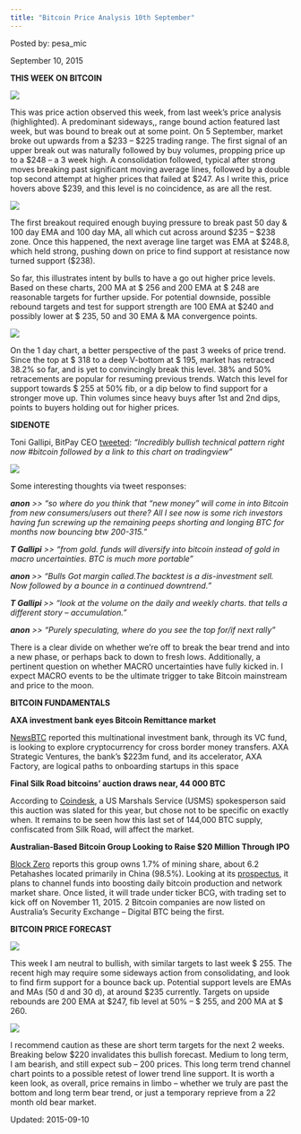 ```yaml
---
title: "Bitcoin Price Analysis 10th September"
---
```


Posted by: pesa_mic 

<span>September 10, 2015</span>



<p><strong>THIS WEEK ON BITCOIN</strong></p>

<img src="https://info-gir.github.io/deepdotweb/imgs/2015/09/11.jpg">

<p>This was price action observed this week, from last week’s price analysis (highlighted). A predominant sideways,, range bound action featured last week, but was bound to break out at some point. On 5 September, market broke out upwards from a $233 &#8211; $225 trading range. The first signal of an upper break out was naturally followed by buy volumes, propping price up to a $248 &#8211; a 3 week high. A consolidation followed, typical after strong moves breaking past significant moving average lines, followed by a double top second attempt at higher prices that failed at $247. As I write this, price hovers above $239, and this level is no coincidence, as are all the rest.</p>

<img src="https://info-gir.github.io/deepdotweb/imgs/2015/09/21.jpg">

<p>The first breakout required enough buying pressure to break past 50 day &amp; 100 day EMA and 100 day MA, all which cut across around $235 &#8211; $238 zone. Once this happened, the next average line target was EMA at $248.8, which held strong, pushing down on price to find support at resistance now turned support ($238).</p>
<p>So far, this illustrates intent by bulls to have a go out higher price levels. Based on these charts, 200 MA at $ 256 and 200 EMA at $ 248 are reasonable targets for further upside. For potential downside, possible rebound targets and test for support strength are 100 EMA at $240 and possibly lower at $ 235, 50 and 30 EMA &amp; MA convergence points.</p>

<img src="https://info-gir.github.io/deepdotweb/imgs/2015/09/41.jpg">

<p>On the 1 day chart, a better perspective of the past 3 weeks of price trend. Since the top at $ 318 to a deep V-bottom at $ 195, market has retraced 38.2% so far, and is yet to convincingly break this level. 38% and 50% retracements are popular for resuming previous trends. Watch this level for support towards $ 255 at 50% fib, or a dip below to find support for a stronger move up. Thin volumes since heavy buys after 1st and 2nd dips, points to buyers holding out for higher prices.</p>
<p><strong>SIDENOTE</strong></p>
<p>Toni Gallipi, BitPay CEO <a href="https://twitter.com/TonyGallippi/status/641084698953969664">tweeted</a>: <em>“Incredibly bullish technical pattern right now #bitcoin followed by a link to this chart on tradingview”</em></p>

<img src="https://info-gir.github.io/deepdotweb/imgs/2015/09/51.jpg">

<p>Some interesting thoughts via tweet responses:</p>
<p><strong><em>anon</em></strong><em> &gt;&gt; “so where do you think that &#8220;new money&#8221; will come in into Bitcoin from new consumers/users out there? All I see now is some rich investors having fun screwing up the remaining peeps shorting and longing BTC for months now bouncing btw 200-315.”</em></p>
<p><strong><em>T Gallipi</em></strong><em> &gt;&gt; “from gold. funds will diversify into bitcoin instead of gold in macro uncertainties. BTC is much more portable”</em></p>
<p><strong><em>anon </em></strong><em>&gt;&gt; “Bulls Got margin called.The backtest is a dis-investment sell. Now followed by a bounce in a continued downtrend.”</em></p>
<p><strong><em>T Gallipi </em></strong><em>&gt;&gt; “look at the volume on the daily and weekly charts. that tells a different story &#8211; accumulation.”</em></p>
<p><strong><em>anon</em></strong><em> &gt;&gt; “Purely speculating, where do you see the top for/if next rally”</em></p>
<p>There is a clear divide on whether we’re off to break the bear trend and into a new phase, or perhaps back to down to fresh lows. Additionally, a pertinent question on whether MACRO uncertainties have fully kicked in. I expect MACRO events to be the ultimate trigger to take Bitcoin mainstream and price to the moon.</p>
<p><strong>BITCOIN FUNDAMENTALS</strong></p>
<p><strong>AXA investment bank eyes Bitcoin Remittance market</strong></p>
<p><a href="http://www.newsbtc.com/2015/09/08/axa-investment-bank-is-looking-to-use-bitcoin/">NewsBTC</a> reported this multinational investment bank, through its VC fund, is looking to explore cryptocurrency for cross border money transfers. AXA Strategic Ventures, the bank’s $223m fund, and its accelerator, AXA Factory, are logical paths to onboarding startups in this space</p>
<p><strong>Final Silk Road bitcoins’ auction draws near, 44 000 BTC</strong></p>
<p>According to <a href="http://www.coindesk.com/us-marshals-bitcoin-auction-2015/?utm_content=buffera0652&amp;utm_medium=social&amp;utm_source=twitter.com&amp;utm_campaign=buffer">Coindesk</a>, a US Marshals Service (USMS) spokesperson said this auction was slated for this year, but chose not to be specific on exactly when. It remains to be seen how this last set of 144,000 BTC supply, confiscated from Silk Road, will affect the market.</p>
<p><strong>Australian-Based Bitcoin Group Looking to Raise $20 Million Through IPO</strong></p>
<p><a href="http://blockzero.org/2015/09/07/australian-based-bitcoin-group-looking-raise-20-million-though-ipo/">Block Zero</a> reports this group owns 1.7% of mining share, about 6.2 Petahashes located primarily in China (98.5%). Looking at its <a href="http://www.bitcoingroup.com.au/investors/">prospectus</a>, it plans to channel funds into boosting daily bitcoin production and network market share. Once listed, it will trade under ticker BCG, with trading set to kick off on November 11, 2015. 2 Bitcoin companies are now listed on Australia’s Security Exchange &#8211; Digital BTC being the first.</p>
<p><strong>BITCOIN PRICE FORECAST</strong></p>

<img src="https://info-gir.github.io/deepdotweb/imgs/2015/09/6.jpg">

<p>This week I am neutral to bullish, with similar targets to last week $ 255. The recent high may require some sideways action from consolidating, and look to find firm support for a bounce back up. Potential support levels are EMAs and MAs (50 d and 30 d), at around $235 currently. Targets on upside rebounds are 200 EMA at $247, fib level at 50% &#8211; $ 255, and 200 MA at $ 260.</p>

<img src="https://info-gir.github.io/deepdotweb/imgs/2015/09/7.jpg">

<p>I recommend caution as these are short term targets for the next 2 weeks. Breaking below $220 invalidates this bullish forecast. Medium to long term, I am bearish, and still expect sub &#8211; 200 prices. This long term trend channel chart points to a possible retest of lower trend line support. It is worth a keen look, as overall, price remains in limbo &#8211; whether we truly are past the bottom and long term bear trend, or just a temporary reprieve from a 22 month old bear market.</p>

Updated: 2015-09-10


